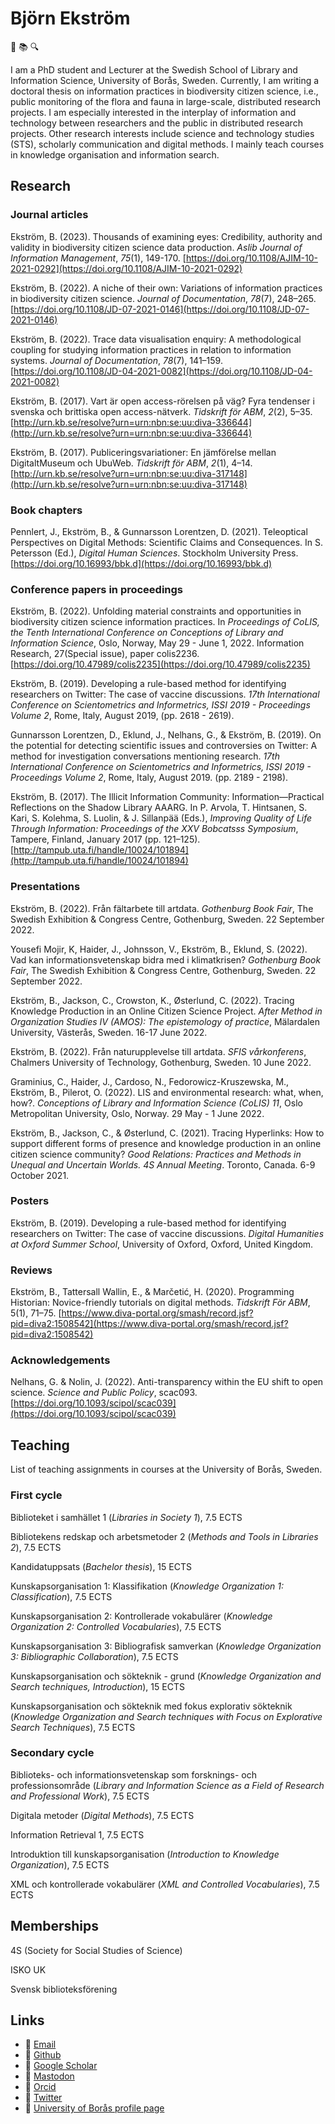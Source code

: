 # Björn Ekström

🌱 📚 🔍

I am a PhD student and Lecturer at the Swedish School of Library and Information Science, University of Borås, Sweden. Currently, I am writing a doctoral thesis on information practices in biodiversity citizen science, i.e., public monitoring of the flora and fauna in large-scale, distributed research projects. I am especially interested in the interplay of information and technology between researchers and the public in distributed research projects. Other research interests include science and technology studies (STS), scholarly communication and digital methods. I mainly teach courses in  knowledge organisation and information search.

## Research

### Journal articles

Ekström, B. (2023). Thousands of examining eyes: Credibility, authority and validity in biodiversity citizen science data production. *Aslib Journal of Information Management*, *75*(1), 149-170. [https://doi.org/10.1108/AJIM-10-2021-0292](https://doi.org/10.1108/AJIM-10-2021-0292)

Ekström, B. (2022). A niche of their own: Variations of information practices in biodiversity citizen science. *Journal of Documentation*, *78*(7), 248–265. [https://doi.org/10.1108/JD-07-2021-0146](https://doi.org/10.1108/JD-07-2021-0146)

Ekström, B. (2022). Trace data visualisation enquiry: A methodological coupling for studying information practices in relation to information systems. *Journal of Documentation*, *78*(7), 141–159. [https://doi.org/10.1108/JD-04-2021-0082](https://doi.org/10.1108/JD-04-2021-0082)

Ekström, B. (2017). Vart är open access-rörelsen på väg? Fyra tendenser i svenska och brittiska open access-nätverk. *Tidskrift för ABM*, *2*(2), 5–35. [http://urn.kb.se/resolve?urn=urn:nbn:se:uu:diva-336644](http://urn.kb.se/resolve?urn=urn:nbn:se:uu:diva-336644)

Ekström, B. (2017). Publiceringsvariationer: En jämförelse mellan DigitaltMuseum och UbuWeb. *Tidskrift för ABM*, *2*(1), 4–14. [http://urn.kb.se/resolve?urn=urn:nbn:se:uu:diva-317148](http://urn.kb.se/resolve?urn=urn:nbn:se:uu:diva-317148)

### Book chapters

Pennlert, J., Ekström, B., & Gunnarsson Lorentzen, D. (2021). Teleoptical Perspectives on Digital Methods: Scientific Claims and Consequences. In S. Petersson (Ed.), *Digital Human Sciences*. Stockholm University Press. [https://doi.org/10.16993/bbk.d](https://doi.org/10.16993/bbk.d)

### Conference papers in proceedings

Ekström, B. (2022). Unfolding material constraints and opportunities in biodiversity citizen science information practices. In *Proceedings of CoLIS, the Tenth International Conference on Conceptions of Library and Information Science*, Oslo, Norway, May 29 - June 1, 2022. Information Research, 27(Special issue), paper colis2236. [https://doi.org/10.47989/colis2235](https://doi.org/10.47989/colis2235)

Ekström, B. (2019). Developing a rule-based method for identifying researchers on Twitter: The case of vaccine discussions. *17th International Conference on Scientometrics and Informetrics, ISSI 2019 - Proceedings Volume 2*, Rome, Italy, August 2019, (pp. 2618 - 2619).

Gunnarsson Lorentzen, D., Eklund, J., Nelhans, G., & Ekström, B. (2019). On the potential for detecting scientific issues and controversies on Twitter: A method for investigation conversations mentioning research. *17th International Conference on Scientometrics and Informetrics, ISSI 2019 - Proceedings Volume 2*, Rome, Italy, August 2019. (pp. 2189 - 2198).

Ekström, B. (2017). The Illicit Information Community: Information—Practical Reflections on the Shadow Library AAARG. In P. Arvola, T. Hintsanen, S. Kari, S. Kolehma, S. Luolin, & J. Sillanpää (Eds.), *Improving Quality of Life Through Information: Proceedings of the XXV Bobcatsss Symposium*, Tampere, Finland, January 2017 (pp. 121–125). [http://tampub.uta.fi/handle/10024/101894](http://tampub.uta.fi/handle/10024/101894)

### Presentations

Ekström, B. (2022). Från fältarbete till artdata. *Gothenburg Book Fair*, The Swedish Exhibition & Congress Centre, Gothenburg, Sweden. 22 September 2022.

Yousefi Mojir, K, Haider, J., Johnsson, V., Ekström, B., Eklund, S. (2022). Vad kan informationsvetenskap bidra med i klimatkrisen? *Gothenburg Book Fair*, The Swedish Exhibition & Congress Centre, Gothenburg, Sweden. 22 September 2022.

Ekström, B., Jackson, C., Crowston, K., Østerlund, C. (2022). Tracing Knowledge Production in an Online Citizen Science Project. *After Method in Organization Studies IV (AMOS): The epistemology of practice*, Mälardalen University, Västerås, Sweden. 16-17 June 2022.

Ekström, B. (2022). Från naturupplevelse till artdata. *SFIS vårkonferens*, Chalmers University of Technology, Gothenburg, Sweden. 10 June 2022.

Graminius, C., Haider, J., Cardoso, N., Fedorowicz-Kruszewska, M., Ekström, B., Pilerot, O. (2022). LIS and environmental research: what, when, how?. *Conceptions of Library and Information Science (CoLIS) 11*, Oslo Metropolitan University, Oslo, Norway. 29 May - 1 June 2022.

Ekström, B., Jackson, C., & Østerlund, C. (2021). Tracing Hyperlinks: How to support different forms of presence and knowledge production in an online citizen science community? *Good Relations: Practices and Methods in Unequal and Uncertain Worlds. 4S Annual Meeting*. Toronto, Canada. 6-9 October 2021.

### Posters 

Ekström, B. (2019). Developing a rule-based method for identifying researchers on Twitter: The case of vaccine discussions. *Digital Humanities at Oxford Summer School*, University of Oxford, Oxford, United Kingdom.

### Reviews

Ekström, B., Tattersall Wallin, E., & Marčetić, H. (2020). Programming Historian: Novice-friendly tutorials on digital methods. *Tidskrift För ABM*, 5(1), 71–75. [https://www.diva-portal.org/smash/record.jsf?pid=diva2:1508542](https://www.diva-portal.org/smash/record.jsf?pid=diva2:1508542)

### Acknowledgements

Nelhans, G. & Nolin, J. (2022). Anti-transparency within the EU shift to open science. *Science and Public Policy*, scac093. [https://doi.org/10.1093/scipol/scac039](https://doi.org/10.1093/scipol/scac039)

## Teaching

List of teaching assignments in courses at the University of Borås, Sweden.

### First cycle

Biblioteket i samhället 1 (*Libraries in Society 1*), 7.5 ECTS

Bibliotekens redskap och arbetsmetoder 2 (*Methods and Tools in Libraries 2*), 7.5 ECTS

Kandidatuppsats (*Bachelor thesis*), 15 ECTS

Kunskapsorganisation 1: Klassifikation (*Knowledge Organization 1: Classification*), 7.5 ECTS

Kunskapsorganisation 2: Kontrollerade vokabulärer (*Knowledge Organization 2: Controlled Vocabularies*), 7.5 ECTS

Kunskapsorganisation 3: Bibliografisk samverkan (*Knowledge Organization 3: Bibliographic Collaboration*), 7.5 ECTS

Kunskapsorganisation och sökteknik - grund (*Knowledge Organization and Search techniques, Introduction*), 15 ECTS

Kunskapsorganisation och sökteknik med fokus explorativ sökteknik (*Knowledge Organization and Search techniques with Focus on Explorative Search Techniques*), 7.5 ECTS

### Secondary cycle

Biblioteks- och informationsvetenskap som forsknings- och professionsområde (*Library and Information Science as a Field of Research and Professional Work*), 7.5 ECTS

Digitala metoder (*Digital Methods*), 7.5 ECTS

Information Retrieval 1, 7.5 ECTS

Introduktion till kunskapsorganisation (*Introduction to Knowledge Organization*), 7.5 ECTS

XML och kontrollerade vokabulärer (*XML and Controlled Vocabularies*), 7.5 ECTS

## Memberships

4S (Society for Social Studies of Science)

ISKO UK

Svensk biblioteksförening

## Links

* 🔗 [Email](mailto:bjorn.ekstrom[a]hb.se)
* 🔗 [Github](https://github.com/bjornekstrom)
* 🔗 [Google Scholar](https://scholar.google.com/citations?user=o-Nw1P0AAAAJ)
* 🔗 [Mastodon](https://mastodon.social/@bjornekstrom)
* 🔗 [Orcid](http://orcid.org/0000-0003-4187-7004)
* 🔗 [Twitter](https://twitter.com/bjornekstrom)
* 🔗 [University of Borås profile page](https://www.hb.se/en/research/research-portal/researchers/BJEK/)
